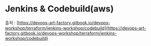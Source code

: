 # Jenkins & Codebuild(aws)

출처 : [https://devops-art-factory.gitbook.io/devops-workshop/terraform/jenkins-workshop/codebuild](https://devops-art-factory.gitbook.io/devops-workshop/terraform/jenkins-workshop/codebuild)
